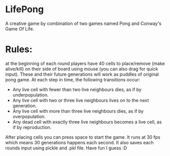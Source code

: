 # LifePong
A creative game by combination of two games named Pong and Conway's Game Of Life. 
# Rules:
at the beginning of each round players have 40 cells to place/remove (make alive/kill) on their side of board using mouse (you can also drag for quick input). These and their future generations will work as puddles of original pong game.
At each step in time, the following transitions occur:

- Any live cell with fewer than two live neighbours dies, as if by underpopulation.
- Any live cell with two or three live neighbours lives on to the next generation.
- Any live cell with more than three live neighbours dies, as if by overpopulation.
- Any dead cell with exactly three live neighbours becomes a live cell, as if by reproduction.

After placing cells you can press space to start the game. It runs at 30 fps which means 30 generations happens each second. It also saves each rounds input using pickle and .pkl file. Have fun I guess :D
